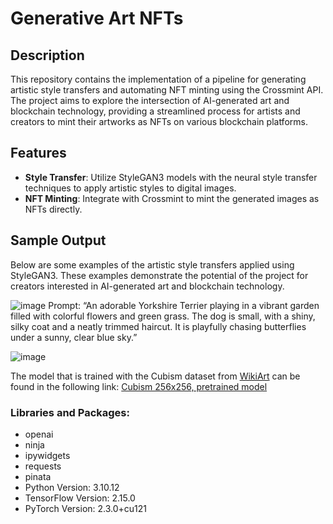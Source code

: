 # Generative Art NFTs

## Description
This repository contains the implementation of a pipeline for generating artistic style transfers and automating NFT minting using the Crossmint API. The project aims to explore the intersection of AI-generated art and blockchain technology, providing a streamlined process for artists and creators to mint their artworks as NFTs on various blockchain platforms.

## Features
- **Style Transfer**: Utilize StyleGAN3 models with the neural style transfer techniques to apply artistic styles to digital images.
- **NFT Minting**: Integrate with Crossmint to mint the generated images as NFTs directly.
## Sample Output
Below are some examples of the artistic style transfers applied using StyleGAN3. These examples demonstrate the potential of the project for creators interested in AI-generated art and blockchain technology.

![image](https://github.com/emrehangorgec/GANsNFTs/assets/54534150/b1a76bc4-9d96-4786-90dc-7742c4b3a66e)
Prompt: “An adorable Yorkshire Terrier playing in a vibrant garden filled with colorful flowers and green grass. The dog is small, with a shiny, silky coat and a neatly trimmed haircut. It is playfully chasing butterflies under a sunny, clear blue sky.”

![image](https://github.com/emrehangorgec/GANsNFTs/assets/54534150/dab7aeb3-d878-40ae-9183-5ebd3d1c50a2)

The model that is trained with the Cubism dataset from [WikiArt](https://www.kaggle.com/datasets/steubk/wikiart) can be found in the following link:
[Cubism 256x256, pretrained model](https://www.kaggle.com/datasets/emrehangrge/cubism256x256-stylegan3)
### Libraries and Packages:
- openai
- ninja
- ipywidgets
- requests
- pinata
- Python Version: 3.10.12 
- TensorFlow Version: 2.15.0
- PyTorch Version: 2.3.0+cu121

